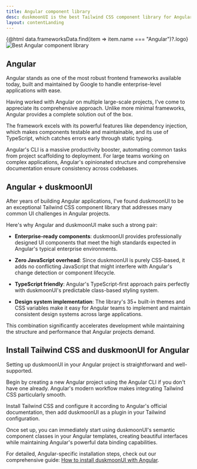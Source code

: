 ```yaml
---
title: Angular component library
desc: duskmoonUI is the best Tailwind CSS component library for Angular projects
layout: contentLanding
---
```


<script>
  import Translate from "$components/Translate.svelte"
  import Testimonials from "$components/Testimonials.svelte"
  export let data
</script>

<div class="mx-auto not-prose max-w-4xl py-12 p-6 from-base-300 rounded-box outline-base-content/5 mt-12 mb-6 items-center justify-center gap-8 bg-linear-to-b bg-center outline-2 outline-offset-6">
<div class="max-w-96 items-center w-full grid grid-cols-2 gap-6 lg:gap-12 [&>svg]:w-full [&>svg]:h-auto mx-auto">
{@html data.frameworksData.find(item => item.name === "Angular")?.logo}
<img class="w-full h-auto" src="https://img.daisyui.com/images/duskmoonui/mark-static.svg" alt="Best Angular component library" />
</div>
</div>

## Angular

Angular stands as one of the most robust frontend frameworks available today, built and maintained by Google to handle enterprise-level applications with ease.

Having worked with Angular on multiple large-scale projects, I've come to appreciate its comprehensive approach. Unlike more minimal frameworks, Angular provides a complete solution out of the box.

The framework excels with its powerful features like dependency injection, which makes components testable and maintainable, and its use of TypeScript, which catches errors early through static typing.

Angular's CLI is a massive productivity booster, automating common tasks from project scaffolding to deployment. For large teams working on complex applications, Angular's opinionated structure and comprehensive documentation ensure consistency across codebases.

## Angular + duskmoonUI

After years of building Angular applications, I've found duskmoonUI to be an exceptional Tailwind CSS component library that addresses many common UI challenges in Angular projects.

Here's why Angular and duskmoonUI make such a strong pair:

- **Enterprise-ready components**: duskmoonUI provides professionally designed UI components that meet the high standards expected in Angular's typical enterprise environments.

- **Zero JavaScript overhead**: Since duskmoonUI is purely CSS-based, it adds no conflicting JavaScript that might interfere with Angular's change detection or component lifecycle.

- **TypeScript friendly**: Angular's TypeScript-first approach pairs perfectly with duskmoonUI's predictable class-based styling system.

- **Design system implementation**: The library's 35+ built-in themes and CSS variables make it easy for Angular teams to implement and maintain consistent design systems across large applications.

This combination significantly accelerates development while maintaining the structure and performance that Angular projects demand.

<div dir="ltr" class="left-[50%] rtl:left-[-50%] relative translate-x-[-50%] rtl:translate-x-[50%] my-12 w-[calc(100vw-2rem)]">
  <Testimonials items={data.testimonials} limit="6" />
</div>

## Install Tailwind CSS and duskmoonUI for Angular

Setting up duskmoonUI in your Angular project is straightforward and well-supported.

Begin by creating a new Angular project using the Angular CLI if you don't have one already. Angular's modern workflow makes integrating Tailwind CSS particularly smooth.

Install Tailwind CSS and configure it according to Angular's official documentation, then add duskmoonUI as a plugin in your Tailwind configuration.

Once set up, you can immediately start using duskmoonUI's semantic component classes in your Angular templates, creating beautiful interfaces while maintaining Angular's powerful data binding capabilities.

For detailed, Angular-specific installation steps, check out our comprehensive guide: [How to install duskmoonUI with Angular](/docs/install/angular/).
